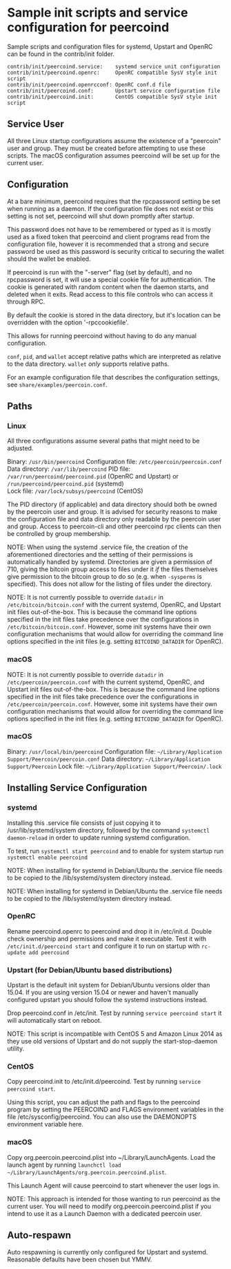 Sample init scripts and service configuration for peercoind
==========================================================

Sample scripts and configuration files for systemd, Upstart and OpenRC
can be found in the contrib/init folder.

    contrib/init/peercoind.service:    systemd service unit configuration
    contrib/init/peercoind.openrc:     OpenRC compatible SysV style init script
    contrib/init/peercoind.openrcconf: OpenRC conf.d file
    contrib/init/peercoind.conf:       Upstart service configuration file
    contrib/init/peercoind.init:       CentOS compatible SysV style init script

Service User
---------------------------------

All three Linux startup configurations assume the existence of a "peercoin" user
and group.  They must be created before attempting to use these scripts.
The macOS configuration assumes peercoind will be set up for the current user.

Configuration
---------------------------------

At a bare minimum, peercoind requires that the rpcpassword setting be set
when running as a daemon.  If the configuration file does not exist or this
setting is not set, peercoind will shut down promptly after startup.

This password does not have to be remembered or typed as it is mostly used
as a fixed token that peercoind and client programs read from the configuration
file, however it is recommended that a strong and secure password be used
as this password is security critical to securing the wallet should the
wallet be enabled.

If peercoind is run with the "-server" flag (set by default), and no rpcpassword is set,
it will use a special cookie file for authentication. The cookie is generated with random
content when the daemon starts, and deleted when it exits. Read access to this file
controls who can access it through RPC.

By default the cookie is stored in the data directory, but it's location can be overridden
with the option '-rpccookiefile'.

This allows for running peercoind without having to do any manual configuration.

`conf`, `pid`, and `wallet` accept relative paths which are interpreted as
relative to the data directory. `wallet` *only* supports relative paths.

For an example configuration file that describes the configuration settings,
see `share/examples/peercoin.conf`.

Paths
---------------------------------

### Linux

All three configurations assume several paths that might need to be adjusted.

Binary:              `/usr/bin/peercoind`
Configuration file:  `/etc/peercoin/peercoin.conf`
Data directory:      `/var/lib/peercoind`
PID file:            `/var/run/peercoind/peercoind.pid` (OpenRC and Upstart) or `/run/peercoind/peercoind.pid` (systemd)  
Lock file:           `/var/lock/subsys/peercoind` (CentOS)

The PID directory (if applicable) and data directory should both be owned by the
peercoin user and group. It is advised for security reasons to make the
configuration file and data directory only readable by the peercoin user and
group. Access to peercoin-cli and other peercoind rpc clients can then be
controlled by group membership.

NOTE: When using the systemd .service file, the creation of the aforementioned
directories and the setting of their permissions is automatically handled by
systemd. Directories are given a permission of 710, giving the bitcoin group
access to files under it _if_ the files themselves give permission to the
bitcoin group to do so (e.g. when `-sysperms` is specified). This does not allow
for the listing of files under the directory.

NOTE: It is not currently possible to override `datadir` in
`/etc/bitcoin/bitcoin.conf` with the current systemd, OpenRC, and Upstart init
files out-of-the-box. This is because the command line options specified in the
init files take precedence over the configurations in
`/etc/bitcoin/bitcoin.conf`. However, some init systems have their own
configuration mechanisms that would allow for overriding the command line
options specified in the init files (e.g. setting `BITCOIND_DATADIR` for
OpenRC).

### macOS

NOTE: It is not currently possible to override `datadir` in
`/etc/peercoin/peercoin.conf` with the current systemd, OpenRC, and Upstart init
files out-of-the-box. This is because the command line options specified in the
init files take precedence over the configurations in
`/etc/peercoin/peercoin.conf`. However, some init systems have their own
configuration mechanisms that would allow for overriding the command line
options specified in the init files (e.g. setting `BITCOIND_DATADIR` for
OpenRC).

### macOS

Binary:              `/usr/local/bin/peercoind`
Configuration file:  `~/Library/Application Support/Peercoin/peercoin.conf`
Data directory:      `~/Library/Application Support/Peercoin`
Lock file:           `~/Library/Application Support/Peercoin/.lock`

Installing Service Configuration
-----------------------------------

### systemd

Installing this .service file consists of just copying it to
/usr/lib/systemd/system directory, followed by the command
`systemctl daemon-reload` in order to update running systemd configuration.

To test, run `systemctl start peercoind` and to enable for system startup run
`systemctl enable peercoind`

NOTE: When installing for systemd in Debian/Ubuntu the .service file needs to be copied to the /lib/systemd/system directory instead.

NOTE: When installing for systemd in Debian/Ubuntu the .service file needs to be copied to the /lib/systemd/system directory instead.

### OpenRC

Rename peercoind.openrc to peercoind and drop it in /etc/init.d.  Double
check ownership and permissions and make it executable.  Test it with
`/etc/init.d/peercoind start` and configure it to run on startup with
`rc-update add peercoind`

### Upstart (for Debian/Ubuntu based distributions)

Upstart is the default init system for Debian/Ubuntu versions older than 15.04. If you are using version 15.04 or newer and haven't manually configured upstart you should follow the systemd instructions instead.

Drop peercoind.conf in /etc/init.  Test by running `service peercoind start`
it will automatically start on reboot.

NOTE: This script is incompatible with CentOS 5 and Amazon Linux 2014 as they
use old versions of Upstart and do not supply the start-stop-daemon utility.

### CentOS

Copy peercoind.init to /etc/init.d/peercoind. Test by running `service peercoind start`.

Using this script, you can adjust the path and flags to the peercoind program by
setting the PEERCOIND and FLAGS environment variables in the file
/etc/sysconfig/peercoind. You can also use the DAEMONOPTS environment variable here.

### macOS

Copy org.peercoin.peercoind.plist into ~/Library/LaunchAgents. Load the launch agent by
running `launchctl load ~/Library/LaunchAgents/org.peercoin.peercoind.plist`.

This Launch Agent will cause peercoind to start whenever the user logs in.

NOTE: This approach is intended for those wanting to run peercoind as the current user.
You will need to modify org.peercoin.peercoind.plist if you intend to use it as a
Launch Daemon with a dedicated peercoin user.

Auto-respawn
-----------------------------------

Auto respawning is currently only configured for Upstart and systemd.
Reasonable defaults have been chosen but YMMV.
